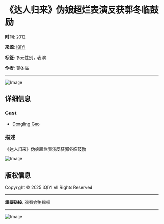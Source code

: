 # 《达人归来》伪娘超烂表演反获郭冬临鼓励

**时间**: 2012

**来源**: [iQIYI](https://www.iq.com)

**标签**: 多元性别，表演

**作者**: 郭冬临

---

![Image](http://pic3.iqiyipic.com/image/20140914/eb/76/v_50333651_m_601_1013_569.jpg)

## 详细信息
### Cast
- [Dongling Guo](https://www.iq.com/actor-info/dongling-guo-206373705?lang=en_us)

### 描述
《达人归来》伪娘超烂表演反获郭冬临鼓励

![Image](http://pic3.iqiyipic.com/image/20140914/eb/76/v_50333651_m_601_720_405.jpg)

## 版权信息
Copyright © 2025 iQIYI All Rights Reserved

---

**重要链接**: [观看完整视频](https://www.iq.com/play/%E3%80%8A%E8%BE%BE%E4%BA%BA%E5%BD%92%E6%9D%A5%E3%80%8B%E4%BC%AA%E5%A8%98%E8%B6%85%E7%83%82%E8%A1%A8%E6%BC%94%E5%8F%8D%E8%8E%B7%E9%83%AD%E5%86%AC%E4%B8%B4%E9%BC%93%E5%8A%B1-2012-19rrjqpchs?lang=en_us)

--- 

![Image](http://u8.iqiyipic.com/intl_lang/20220808/4a/da/intl_lang_4359cf5b48d4acc7ad03c313218b_default.png)
<!-- tcd_original_link https://www.iq.com/album/%E3%80%8A%E8%BE%BE%E4%BA%BA%E5%BD%92%E6%9D%A5%E3%80%8B%E4%BC%AA%E5%A8%98%E8%B6%85%E7%83%82%E8%A1%A8%E6%BC%94%E5%8F%8D%E8%8E%B7%E9%83%AD%E5%86%AC%E4%B8%B4%E9%BC%93%E5%8A%B1-2012-19rrjqpchs?lang=en_us -->

